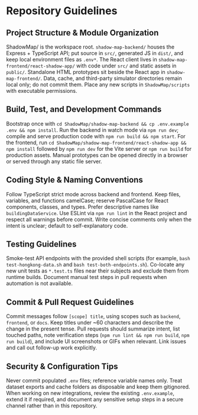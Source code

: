# Repository Guidelines

## Project Structure & Module Organization
ShadowMap/ is the workspace root. `shadow-map-backend/` houses the Express + TypeScript API; put source in `src/`, generated JS in `dist/`, and keep local environment files as `.env*`. The React client lives in `shadow-map-frontend/react-shadow-app/` with code under `src/` and static assets in `public/`. Standalone HTML prototypes sit beside the React app in `shadow-map-frontend/`. Data, cache, and third-party simulator directories remain local only; do not commit them. Place any new scripts in `ShadowMap/scripts` with executable permissions.

## Build, Test, and Development Commands
Bootstrap once with `cd ShadowMap/shadow-map-backend && cp .env.example .env && npm install`. Run the backend in watch mode via `npm run dev`; compile and serve production code with `npm run build && npm start`. For the frontend, run `cd ShadowMap/shadow-map-frontend/react-shadow-app && npm install` followed by `npm run dev` for the Vite server or `npm run build` for production assets. Manual prototypes can be opened directly in a browser or served through any static file server.

## Coding Style & Naming Conventions
Follow TypeScript strict mode across backend and frontend. Keep files, variables, and functions camelCase; reserve PascalCase for React components, classes, and types. Prefer descriptive names like `buildingDataService`. Use ESLint via `npm run lint` in the React project and respect all warnings before commit. Write concise comments only when the intent is unclear; default to self-explanatory code.

## Testing Guidelines
Smoke-test API endpoints with the provided shell scripts (for example, `bash test-hongkong-data.sh` and `bash test-both-endpoints.sh`). Co-locate any new unit tests as `*.test.ts` files near their subjects and exclude them from runtime builds. Document manual test steps in pull requests when automation is not available.

## Commit & Pull Request Guidelines
Commit messages follow `[scope] title`, using scopes such as `backend`, `frontend`, or `docs`. Keep titles under ~60 characters and describe the change in the present tense. Pull requests should summarize intent, list touched paths, note verification steps (`npm run lint && npm run build`, `npm run build`), and include UI screenshots or GIFs when relevant. Link issues and call out follow-up work explicitly.

## Security & Configuration Tips
Never commit populated `.env` files; reference variable names only. Treat dataset exports and cache folders as disposable and keep them gitignored. When working on new integrations, review the existing `.env.example`, extend it if required, and document any sensitive setup steps in a secure channel rather than in this repository.
